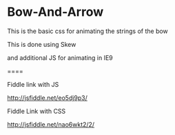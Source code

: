 # Bow-And-Arrow
This is the basic css for animating the strings of the bow

This is done using Skew

and additional JS for animating in IE9

====

Fiddle link with JS

http://jsfiddle.net/eo5dj9p3/

Fiddle Link with CSS

http://jsfiddle.net/nao6wkt2/2/